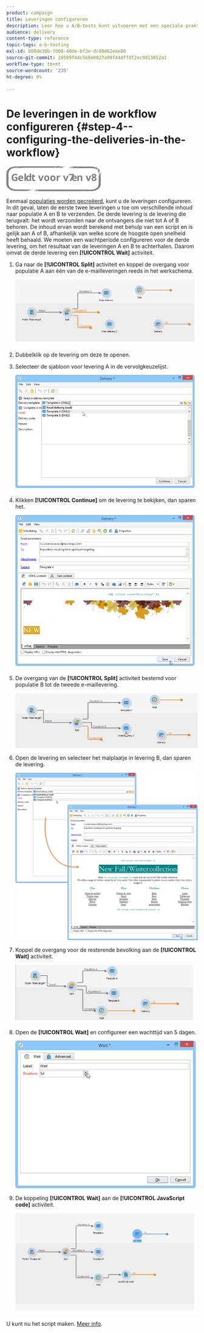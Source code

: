 ```yaml
---
product: campaign
title: Leveringen configureren
description: Leer hoe u A/B-tests kunt uitvoeren met een speciale praktijkcase
audience: delivery
content-type: reference
topic-tags: a-b-testing
exl-id: 809de30b-7d08-40de-bf3e-dc80d62eae80
source-git-commit: 20509f44c5b8e0827a09f44dffdf2ec9d11652a1
workflow-type: tm+mt
source-wordcount: '235'
ht-degree: 0%

---
```


# De leveringen in de workflow configureren {#step-4--configuring-the-deliveries-in-the-workflow}

![](../../assets/common.svg)

Eenmaal [populaties worden gecreëerd](a-b-testing-uc-population-samples.md), kunt u de leveringen configureren. In dit geval, laten de eerste twee leveringen u toe om verschillende inhoud naar populatie A en B te verzenden. De derde levering is de levering die terugvalt: het wordt verzonden naar de ontvangers die niet tot A of B behoren. De inhoud ervan wordt berekend met behulp van een script en is gelijk aan A of B, afhankelijk van welke score de hoogste open snelheid heeft behaald. We moeten een wachtperiode configureren voor de derde levering, om het resultaat van de leveringen A en B te achterhalen. Daarom omvat de derde levering een **[!UICONTROL Wait]** activiteit.

1. Ga naar de **[!UICONTROL Split]** activiteit en koppel de overgang voor populatie A aan één van de e-mailleveringen reeds in het werkschema.

   ![](assets/use_case_abtesting_createdeliveries_001.png)

1. Dubbelklik op de levering om deze te openen.
1. Selecteer de sjabloon voor levering A in de vervolgkeuzelijst.

   ![](assets/use_case_abtesting_createdeliveries_003.png)

1. Klikken **[!UICONTROL Continue]** om de levering te bekijken, dan sparen het.

   ![](assets/use_case_abtesting_createdeliveries_002.png)

1. De overgang van de **[!UICONTROL Split]** activiteit bestemd voor populatie B tot de tweede e-maillevering.

   ![](assets/use_case_abtesting_createdeliveries_004.png)

1. Open de levering en selecteer het malplaatje in levering B, dan sparen de levering.

   ![](assets/use_case_abtesting_createdeliveries_005.png)

1. Koppel de overgang voor de resterende bevolking aan de **[!UICONTROL Wait]** activiteit.

   ![](assets/use_case_abtesting_createdeliveries_006.png)

1. Open de **[!UICONTROL Wait]** en configureer een wachttijd van 5 dagen.

   ![](assets/use_case_abtesting_createdeliveries_007.png)

1. De koppeling **[!UICONTROL Wait]** aan de **[!UICONTROL JavaScript code]** activiteit.

   ![](assets/use_case_abtesting_createdeliveries_008.png)

U kunt nu het script maken. [Meer info](a-b-testing-uc-script.md).
